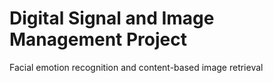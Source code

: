 # Digital Signal and Image Management Project
Facial emotion recognition and content-based image retrieval
